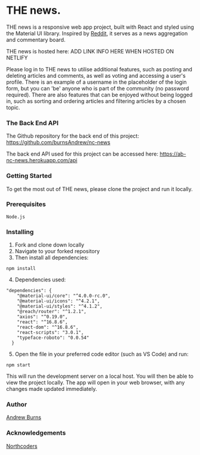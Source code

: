 # THE news.

THE news is a responsive web app project, built with React and styled using the Material UI library. Inspired by [Reddit](https://www.reddit.com/), it serves as a news aggregation and commentary board.

THE news is hosted here: ADD LINK INFO HERE WHEN HOSTED ON NETLIFY

Please log in to THE news to utilise additional features, such as posting and deleting articles and comments, as well as voting and accessing a user's profile. There is an example of a username in the placeholder of the login form, but you can 'be' anyone who is part of the community (no password required). There are also features that can be enjoyed without being logged in, such as sorting and ordering articles and filtering articles by a chosen topic.

### The Back End API

The Github repository for the back end of this project: https://github.com/burnsAndrew/nc-news

The back end API used for this project can be accessed here: https://ab-nc-news.herokuapp.com/api

### Getting Started

To get the most out of THE news, please clone the project and run it locally.

### Prerequisites

```
Node.js
```

### Installing

1. Fork and clone down locally
2. Navigate to your forked repository
3. Then install all dependencies:

```
npm install
```

4. Dependencies used:

```
"dependencies": {
    "@material-ui/core": "^4.0.0-rc.0",
    "@material-ui/icons": "^4.2.1",
    "@material-ui/styles": "^4.1.2",
    "@reach/router": "^1.2.1",
    "axios": "^0.19.0",
    "react": "^16.8.6",
    "react-dom": "^16.8.6",
    "react-scripts": "3.0.1",
    "typeface-roboto": "0.0.54"
  }
```

5. Open the file in your preferred code editor (such as VS Code) and run:

```
npm start
```

This will run the development server on a local host. You will then be able to view the project locally. The app will open in your web browser, with any changes made updated immediately.

### Author

[Andrew Burns](https://github.com/burnsAndrew)

### Acknowledgements

[Northcoders](https://northcoders.com/)
